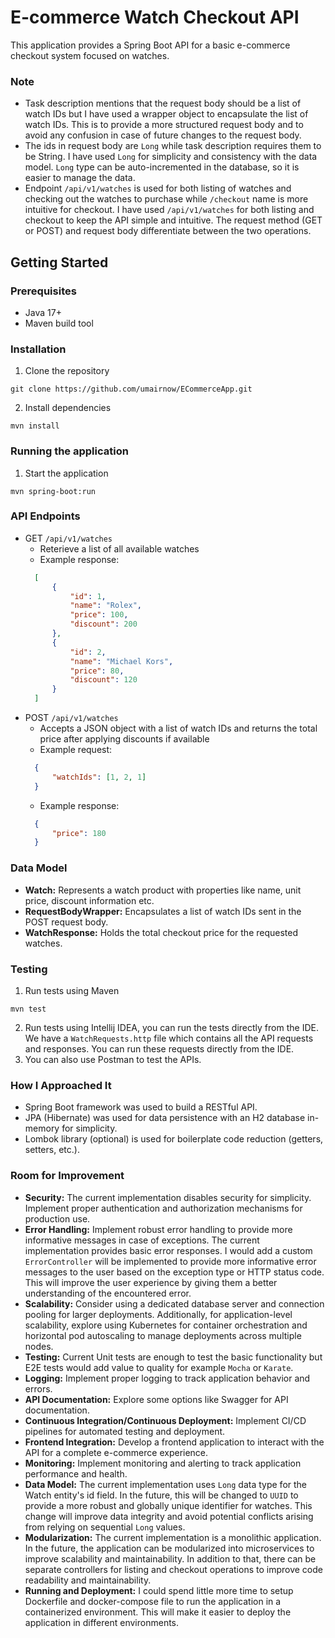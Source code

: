 # E-commerce Watch Checkout API
This application provides a Spring Boot API for a basic e-commerce checkout system focused on watches.

### Note
- Task description mentions that the request body should be a list of watch IDs but I have used a wrapper object to encapsulate the list of watch IDs. This is to provide a more structured request body and to avoid any confusion in case of future changes to the request body.
- The ids in request body are `Long` while task description requires them to be String. I have used `Long` for simplicity and consistency with the data model. `Long` type can be auto-incremented in the database, so it is easier to manage the data.
- Endpoint `/api/v1/watches` is used for both listing of watches and checking out the watches to purchase while `/checkout` name is more intuitive for checkout. I have used `/api/v1/watches` for both listing and checkout to keep the API simple and intuitive. The request method (GET or POST) and request body differentiate between the two operations.

## Getting Started

### Prerequisites
- Java 17+
- Maven build tool
### Installation
1. Clone the repository
```
git clone https://github.com/umairnow/ECommerceApp.git
```
2. Install dependencies
```
mvn install
```

### Running the application
1. Start the application
```
mvn spring-boot:run
```
### API Endpoints
- GET `/api/v1/watches`
  - Reterieve a list of all available watches
  - Example response:
  ```json
    [
        {
            "id": 1,
            "name": "Rolex",
            "price": 100,
            "discount": 200
        },
        {
            "id": 2,
            "name": "Michael Kors",
            "price": 80,
            "discount": 120
        }
    ]
    ```
- POST `/api/v1/watches` 
  - Accepts a JSON object with a list of watch IDs and returns the total price after applying discounts if available
  - Example request:
  ```json
    {
        "watchIds": [1, 2, 1]
    }
    ```
  - Example response:
  ```json
    {
        "price": 180
    }
    ```

### Data Model
- <b>Watch:</b> Represents a watch product with properties like name, unit price, discount information etc.
- <b>RequestBodyWrapper:</b> Encapsulates a list of watch IDs sent in the POST request body.
- <b>WatchResponse:</b> Holds the total checkout price for the requested watches.

### Testing
1. Run tests using Maven
```
mvn test
```
2. Run tests using Intellij IDEA, you can run the tests directly from the IDE. We have a `WatchRequests.http` file which contains all the API requests and responses. You can run these requests directly from the IDE.
3. You can also use Postman to test the APIs.

### How I Approached It
- Spring Boot framework was used to build a RESTful API.
- JPA (Hibernate) was used for data persistence with an H2 database in-memory for simplicity.
- Lombok library (optional) is used for boilerplate code reduction (getters, setters, etc.).

### Room for Improvement

- <b>Security:</b> The current implementation disables security for simplicity. Implement proper authentication and authorization mechanisms for production use.
- <b>Error Handling:</b> Implement robust error handling to provide more informative messages in case of exceptions. The current implementation provides basic error responses. I would add a custom `ErrorController` will be implemented to provide more informative error messages to the user based on the exception type or HTTP status code. This will improve the user experience by giving them a better understanding of the encountered error. 
- <b>Scalability:</b> Consider using a dedicated database server and connection pooling for larger deployments. Additionally, for application-level scalability, explore using Kubernetes for container orchestration and horizontal pod autoscaling to manage deployments across multiple nodes.
- <b>Testing:</b> Current Unit tests are enough to test the basic functionality but E2E tests would add value to quality for example `Mocha` or `Karate`.
- <b>Logging:</b> Implement proper logging to track application behavior and errors.
- <b>API Documentation:</b> Explore some options like Swagger for API documentation.
- <b>Continuous Integration/Continuous Deployment:</b> Implement CI/CD pipelines for automated testing and deployment.
- <b>Frontend Integration:</b> Develop a frontend application to interact with the API for a complete e-commerce experience.
- <b>Monitoring:</b> Implement monitoring and alerting to track application performance and health.
- <b>Data Model:</b> The current implementation uses `Long` data type for the Watch entity's id field. In the future, this will be changed to `UUID` to provide a more robust and globally unique identifier for watches. This change will improve data integrity and avoid potential conflicts arising from relying on sequential `Long` values.
- <b>Modularization:</b> The current implementation is a monolithic application. In the future, the application can be modularized into microservices to improve scalability and maintainability. In addition to that, there can be separate controllers for listing and checkout operations to improve code readability and maintainability.
- <b>Running and Deployment:</b> I could spend little more time to setup Dockerfile and docker-compose file to run the application in a containerized environment. This will make it easier to deploy the application in different environments.